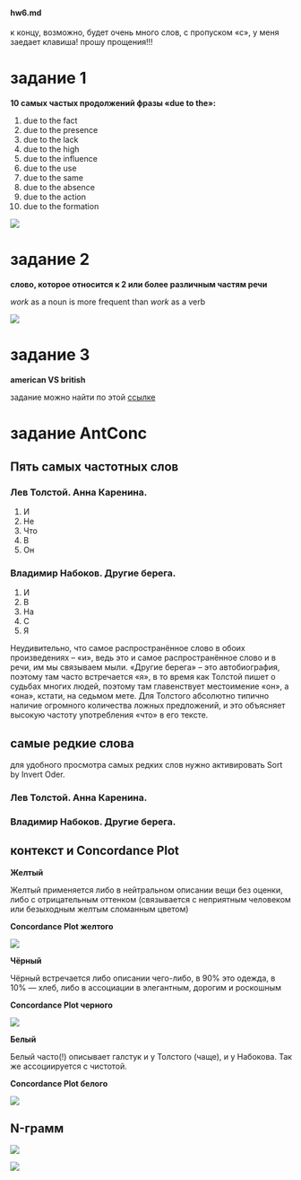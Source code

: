 #### hw6.md

к концу, возможно, будет очень много слов, с пропуском «с», у меня заедает клавиша! прошу прощения!!!

# задание 1
**10 самых частых продолжений фразы «due to the»:**
1.	due to the fact
2.	due to the presence
3.	due to the lack
4.	due to the high
5.	due to the influence
6.	due to the use
7.	due to the same
8.	due to the absence
9.	due to the action
10.	due to the formation 

![](https://raw.githubusercontent.com/korvelksenia/image/master/McNVXu8p8f8.jpg)

# задание 2
**слово, которое относится к 2 или более различным частям речи**

*work* as a noun is more frequent than *work* as a verb

![](https://raw.githubusercontent.com/korvelksenia/image/master/1.jpg)

# задание 3
**american VS british**

задание можно найти по этой [ссылке](https://docs.google.com/document/d/1HP7DvZvAqNRXF5FIOWKIzLEdYH8UzU8xeIcMFaSt3Fk/edit?usp=sharing)


# задание AntConc

## **Пять самых частотных слов**

### Лев Толстой. Анна Каренина.
1.	И
2.	Не
3.	Что
4.	В
5.	Он

### Владимир Набоков. Другие берега.
1.	И
2.	В
3.	На
4.	С
5.	Я

Неудивительно, что самое распространённое слово в обоих произведениях – «и», ведь это и самое распространённое слово и в речи, им мы связываем мыли. «Другие берега»  – это автобиография, поэтому там часто встречается «я», в то время как Толстой пишет о судьбах многих людей, поэтому там главенствует местоимение «он», а «она», кстати, на седьмом мете. Для Толстого абсолютно типично наличие огромного количества ложных предложений, и это объясняет высокую частоту употребления «что» в его тексте.

## **самые редкие слова**

для удобного просмотра самых редких слов нужно активировать Sort by Invert Oder.

### Лев Толстой. Анна Каренина.


### Владимир Набоков. Другие берега.


## **контекст и Concordance Plot**

 **Желтый**
 
Желтый применяется либо в нейтральном описании вещи без оценки, либо с отрицательным оттенком (связывается с неприятным человеком или безыходным желтым сломанным цветом)

**Concordance Plot желтого**

![](https://raw.githubusercontent.com/korvelksenia/image/master/V_hUjgraeAI.jpg)

 **Чёрный** 
 
Чёрный встречается либо описании чего-либо, в 90% это одежда, в 10% — хлеб, либо в ассоциации в элегантным, дорогим и роскошным

**Concordance Plot черного**

![](https://raw.githubusercontent.com/korvelksenia/image/master/j-HUIpm6454.jpg)

 **Белый**
 
Белый часто(!) описывает галстук и у Толстого (чаще), и у Набокова. Так же ассоциируется с чистотой.

**Concordance Plot белого**

![](https://raw.githubusercontent.com/korvelksenia/image/master/4ZNjzfeX7JE.jpg)


## **N-грамм**


![](https://raw.githubusercontent.com/korvelksenia/image/master/j2RuqK13ci8.jpg)


![](https://raw.githubusercontent.com/korvelksenia/image/master/oEzV0ikrBS0.jpg)

